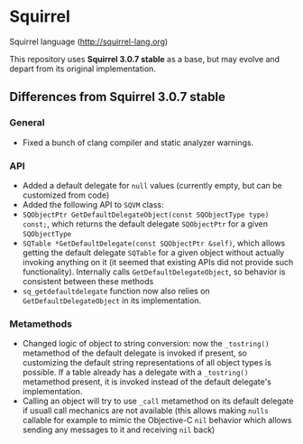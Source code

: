 # Squirrel
Squirrel language (http://squirrel-lang.org)

This repository uses **Squirrel 3.0.7 stable** as a base, but may evolve and depart from its original implementation.

## Differences from Squirrel 3.0.7 stable

### General
- Fixed a bunch of clang compiler and static analyzer warnings.

### API
- Added a default delegate for `null` values (currently empty, but can be customized from code)
- Added the following API to `SQVM` class:
 - `SQObjectPtr GetDefaultDelegateObject(const SQObjectType type) const;`, which returns the default delegate `SQObjectPtr` for a given `SQObjectType`
 - `SQTable *GetDefaultDelegate(const SQObjectPtr &self)`, which allows getting the default delegate `SQTable` for a given object without actually invoking anything on it (it seemed that existing APIs did not provide such functionality). Internally calls `GetDefaultDelegateObject`, so behavior is consistent between these methods
 - `sq_getdefaultdelegate` function now also relies on `GetDefaultDelegateObject` in its implementation.
 
### Metamethods
- Changed logic of object to string conversion: now the `_tostring()` metamethod of the default delegate is invoked if present, so customizing the default string representations of all object types is possible. If a table already has a delegate with a `_tostring()` metamethod present, it is invoked instead of the default delegate's implementation.
- Calling an object will try to use `_call` metamethod on its default delegate if usuall call mechanics are not available (this allows making `nulls` callable for example to mimic the Objective-C `nil` behavior which allows sending any messages to it and receiving `nil` back)
 

